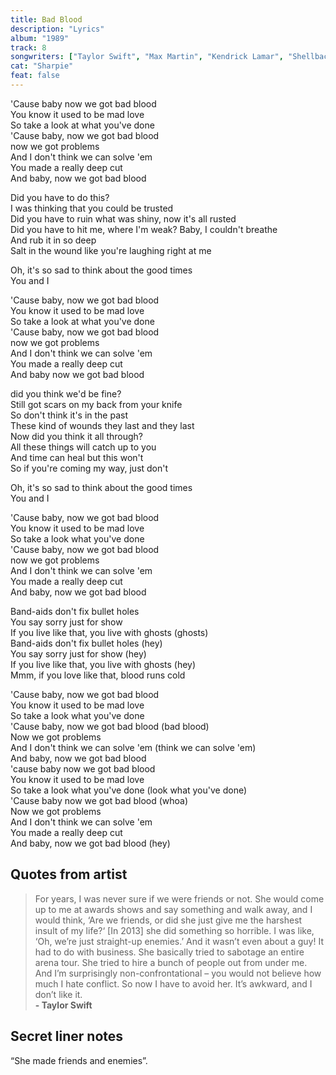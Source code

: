```yaml
---
title: Bad Blood
description: "Lyrics"
album: "1989"
track: 8
songwriters: ["Taylor Swift", "Max Martin", "Kendrick Lamar", "Shellback"]
cat: "Sharpie"
feat: false
---
```


<p className="chorus">
'Cause baby now we got bad blood <br />
You know it used to be mad love <br />
So take a look at what you've done <br />
'Cause baby, now we got bad blood <br />
now we got problems <br />
And I don't think we can solve 'em <br />
You made a really deep cut <br />
And baby, now we got bad blood <br />
</p>
<p className="verse-one">
Did you have to do this? <br />
I was thinking that you could be trusted <br />
Did you have to ruin what was shiny, now it's all rusted <br />
Did you have to hit me, where I'm weak? Baby, I couldn't breathe <br />
And rub it in so deep <br />
Salt in the wound like you're laughing right at me <br />
</p>
<p className="pre-chorus">
Oh, it's so sad to think about the good times <br />
You and I <br />
</p>
<p className="chorus">
'Cause baby, now we got bad blood <br />
You know it used to be mad love <br />
So take a look at what you've done <br />
'Cause baby, now we got bad blood <br />
now we got problems <br />
And I don't think we can solve 'em <br />
You made a really deep cut <br />
And baby now we got bad blood <br />
</p>
<p className="verse-two">
did you think we'd be fine? <br />
Still got scars on my back from your knife <br />
So don't think it's in the past <br />
These kind of wounds they last and they last <br />
Now did you think it all through? <br />
All these things will catch up to you <br />
And time can heal but this won't <br />
So if you're coming my way, just don't <br />
</p>
<p className="pre-chorus">
Oh, it's so sad to think about the good times <br />
You and I <br />
</p>
<p className="chorus">
'Cause baby, now we got bad blood <br />
You know it used to be mad love <br />
So take a look what you've done <br />
'Cause baby, now we got bad blood <br />
now we got problems <br />
And I don't think we can solve 'em <br />
You made a really deep cut <br />
And baby, now we got bad blood <br />
</p>
<p className="bridge">
Band-aids don't fix bullet holes <br />
You say sorry just for show <br />
If you live like that, you live with ghosts (ghosts) <br />
Band-aids don't fix bullet holes (hey) <br />
You say sorry just for show (hey) <br />
If you live like that, you live with ghosts (hey) <br />
Mmm, if you love like that, blood runs cold <br />
</p>
<p className="chorus">
'Cause baby, now we got bad blood <br />
You know it used to be mad love <br />
So take a look what you've done <br />
'Cause baby, now we got bad blood (bad blood) <br />
Now we got problems <br />
And I don't think we can solve 'em (think we can solve 'em)  <br />
And baby, now we got bad blood <br />
'cause baby now we got bad blood <br />
You know it used to be mad love <br />
So take a look what you've done (look what you've done) <br />
'Cause baby now we got bad blood (whoa) <br />
Now we got problems <br />
And I don't think we can solve 'em <br />
You made a really deep cut <br />
And baby, now we got bad blood (hey) <br />
</p>

## Quotes from artist

<blockquote>
For years, I was never sure if we were friends or not. She would come up to me at awards shows and say something and walk away, and I would think, ‘Are we friends, or did she just give me the harshest insult of my life?‘ [In 2013] she did something so horrible. I was like, ‘Oh, we’re just straight-up enemies.’ And it wasn’t even about a guy! It had to do with business. She basically tried to sabotage an entire arena tour. She tried to hire a bunch of people out from under me. And I’m surprisingly non-confrontational – you would not believe how much I hate conflict. So now I have to avoid her. It’s awkward, and I don’t like it. 
<br />
<b>- Taylor Swift</b>
</blockquote>

## Secret liner notes

“She made friends and enemies”.
